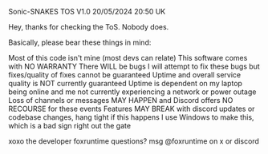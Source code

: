 Sonic-SNAKES TOS V1.0 20/05/2024 20:50 UK 

Hey, thanks for checking the ToS. Nobody does.

Basically, please bear these things in mind:

Most of this code isn't mine (most devs can relate)
This software comes with NO WARRANTY
There WILL be bugs
I will attempt to fix these bugs but fixes/quality of fixes cannot be guaranteed
Uptime and overall service quality is NOT currently guaranteed 
Uptime is dependent on my laptop being online and me not currently experiencing a network or power outage
Loss of channels or messages MAY HAPPEN and Discord offers NO RECOURSE for these events
Features MAY BREAK with discord updates or codebase changes, hang tight if this happens
I use Windows to make this, which is a bad sign right out the gate

xoxo the developer foxruntime
questions? msg @foxruntime on x or discord

